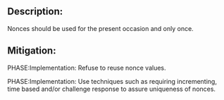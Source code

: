 ## Description:

Nonces should be used for the present occasion and only once.



## Mitigation:


PHASE:Implementation:
Refuse to reuse nonce values.

PHASE:Implementation:
Use techniques such as requiring incrementing, time based and/or challenge response to assure uniqueness of nonces.

